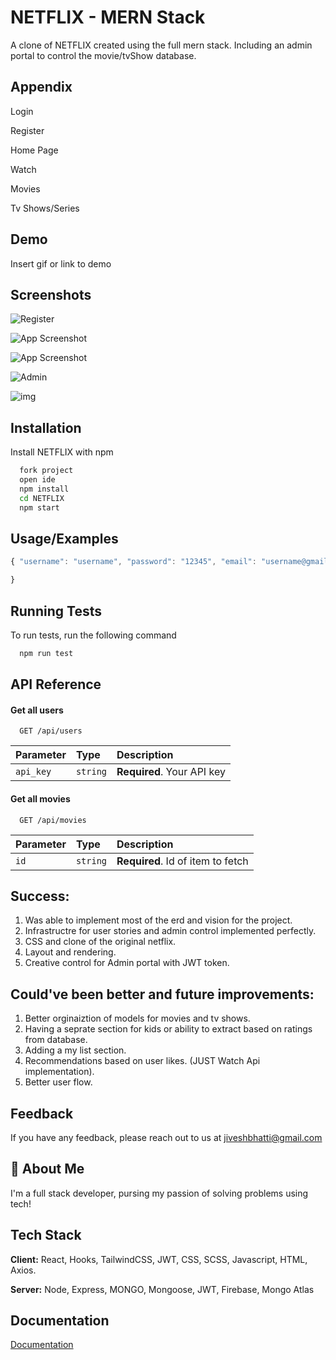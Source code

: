 
# NETFLIX -  MERN Stack

A clone of NETFLIX created using the full mern stack. Including an admin portal to control the movie/tvShow database. 


## Appendix

Login

Register

Home Page

Watch

Movies

Tv Shows/Series


## Demo

Insert gif or link to demo


## Screenshots

![Register](https://i.imgur.com/f3esr5z.jpg)

![App Screenshot](https://i.imgur.com/93g8GeX.png)

![App Screenshot](https://i.imgur.com/1Yosq2Q.png)

![Admin](https://i.imgur.com/eDJx66O.png)

![img](https://i.imgur.com/nnYGbBL.png)


## Installation

Install NETFLIX with npm

```bash
  fork project
  open ide
  npm install 
  cd NETFLIX
  npm start
```
    
## Usage/Examples

```javascript
{ "username": "username", "password": "12345", "email": "username@gmail.com"

}


```


## Running Tests

To run tests, run the following command

```bash
  npm run test
```


## API Reference

#### Get all users

```http
  GET /api/users
```

| Parameter | Type     | Description                |
| :-------- | :------- | :------------------------- |
| `api_key` | `string` | **Required**. Your API key |

#### Get all movies

```http
  GET /api/movies
```

| Parameter | Type     | Description                       |
| :-------- | :------- | :-------------------------------- |
| `id`      | `string` | **Required**. Id of item to fetch |


## Success:

1. Was able to implement most of the erd and vision for the project.
2. Infrastructre for user stories and admin control implemented perfectly.
3. CSS and clone of the original netflix.
4. Layout and rendering.
5. Creative control for Admin portal with JWT token.

## Could've been better and future improvements:

1. Better orginaiztion of models for movies and tv shows.
2. Having a seprate section for kids or ability to extract based on ratings from database.
3. Adding a my list section.
4. Recommendations based on user likes. (JUST Watch Api implementation).
5. Better user flow.

## Feedback

If you have any feedback, please reach out to us at jiveshbhatti@gmail.com


## 🚀 About Me
I'm a full stack developer, pursing my passion of solving problems using tech!


## Tech Stack

**Client:** React, Hooks, TailwindCSS, JWT, CSS, SCSS, Javascript, HTML, Axios.

**Server:** Node, Express, MONGO, Mongoose, JWT, Firebase, Mongo Atlas


## Documentation

[Documentation](https://linktodocumentation)

